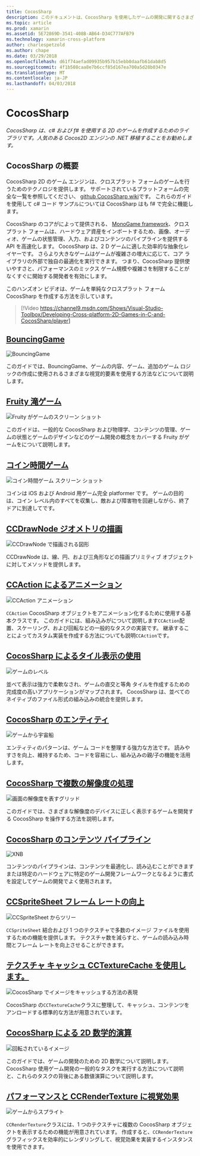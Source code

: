```yaml
---
title: CocosSharp
description: このドキュメントは、CocosSharp を使用したゲームの開発に関するさまざまな記事にリンクしています。
ms.topic: article
ms.prod: xamarin
ms.assetid: 5E72869D-3541-408B-AB64-D34C777AFB79
ms.technology: xamarin-cross-platform
author: charlespetzold
ms.author: chape
ms.date: 03/29/2018
ms.openlocfilehash: d61f74aefad09935b957b15ebb0daafb61dab8d5
ms.sourcegitcommit: 4f1b508caa8e7b6ccf85d167ea700a5d28b0347e
ms.translationtype: MT
ms.contentlocale: ja-JP
ms.lasthandoff: 04/03/2018
---
```

# <a name="cocossharp"></a>CocosSharp

_CocosSharp は、c# および f# を使用する 2D のゲームを作成するためのライブラリです。人気のある Cocos2D エンジンの .NET 移植することをお勧めします。_

## <a name="introduction-to-cocossharp"></a>CocosSharp の概要

CocosSharp 2D のゲーム エンジンは、クロスプラット フォームのゲームを行うためのテクノロジを提供します。 サポートされているプラットフォームの完全な一覧を参照してください、 [github CocosSharp wiki](https://github.com/mono/CocosSharp/wiki)です。
これらのガイドを使用して c# コード サンプルについては CocosSharp はも f# で完全に機能します。

CocosSharp のコアがによって提供される、 [MonoGame framework](http://www.monogame.net/)、クロスプラット フォームは、ハードウェア資産をインポートするため、画像、オーディオ、ゲームの状態管理、入力、およびコンテンツのパイプラインを提供する API を高速化します。
CocosSharp は、2 D ゲームに適した効率的な抽象化レイヤーです。
さらより大きなゲームはゲームが複雑さの増大に応じて、コア ライブラリの外部で独自の最適化を実行できます。 つまり、CocosSharp 提供使いやすさと、パフォーマンスのミックス ゲーム規模や複雑さを制限することがなくすぐに開始する開発者を有効にします。

このハンズオン ビデオは、ゲームを単純なクロスプラット フォーム CocosSharp を作成する方法を示しています。

> [!Video https://channel9.msdn.com/Shows/Visual-Studio-Toolbox/Developing-Cross-platform-2D-Games-in-C-and-CocosSharp/player]

## <a name="bouncinggamegraphics-gamescocossharpbouncing-gamemd"></a>[BouncingGame](~/graphics-games/cocossharp/bouncing-game.md)

![BouncingGame](images/bouncing-game.png "BouncingGame")

このガイドでは、BouncingGame、ゲームの内容、ゲーム、追加のゲーム ロジックの作成に使用されるさまざまな視覚的要素を使用する方法などについて説明します。

## <a name="fruity-falls-gamegraphics-gamescocossharpfruity-fallsmd"></a>[Fruity 滝ゲーム](~/graphics-games/cocossharp/fruity-falls.md)

![Fruity がゲームのスクリーン ショット](images/fruity-falls.png "Fruity がゲームのスクリーン ショット")

このガイドは、一般的な CocosSharp および物理学、コンテンツの管理、ゲームの状態とゲームのデザインなどのゲーム開発の概念をカバーする Fruity がゲームをについて説明します。  

## <a name="coin-time-gamegraphics-gamescocossharpcointimemd"></a>[コイン時間ゲーム](~/graphics-games/cocossharp/cointime.md)

![コイン時間ゲーム スクリーン ショット](images/cointime.png "コイン時間ゲーム スクリーン ショット")

コインは iOS および Android 用ゲーム完全 platformer です。 ゲームの目的は、コイン レベル内のすべてを収集し、敵および障害物を回避しながら、終了ドアに到達してです。

## <a name="drawing-geometry-with-ccdrawnodegraphics-gamescocossharpccdrawnodemd"></a>[CCDrawNode ジオメトリの描画](~/graphics-games/cocossharp/ccdrawnode.md)

![CCDrawNode で描画される図形](images/ccdrawnode.png "CCDrawNode で描画される図形")

CCDrawNode は、線、円、および三角形などの描画プリミティブ オブジェクトに対してメソッドを提供します。

## <a name="animating-with-ccactiongraphics-gamescocossharpccactionmd"></a>[CCAction によるアニメーション](~/graphics-games/cocossharp/ccaction.md)

![CCAction アニメーション](images/ccaction.png "A CCAction アニメーション")

`CCAction` CocosSharp オブジェクトをアニメーション化するために使用する基本クラスです。 このガイドには、組み込みがについて説明します`CCAction`配置、スケーリング、および回転などの一般的なタスクの実装です。 継承することによってカスタム実装を作成する方法についても説明`CCAction`です。

## <a name="using-tiled-with-cocossharpgraphics-gamescocossharptiledmd"></a>[CocosSharp によるタイル表示の使用](~/graphics-games/cocossharp/tiled.md)

![ゲームのレベル](images/tiled.png "ゲーム内のレベル")

並べて表示は強力で柔軟なされ、ゲームの直交と等角 タイルを作成するための完成度の高いアプリケーションがマップされます。 CocosSharp は、並べてのネイティブのファイル形式の組み込みの統合を提供します。

## <a name="entities-in-cocossharpgraphics-gamescocossharpentitiesmd"></a>[CocosSharp のエンティティ](~/graphics-games/cocossharp/entities.md)

![ゲームから宇宙船](images/entities.png "ゲームから宇宙船")

エンティティのパターンは、ゲーム コードを整理する強力な方法です。 読みやすさを向上、維持するため、コードを容易にし、組み込みの親/子の機能を活用します。

## <a name="handling-multiple-resolutions-in-cocossharpgraphics-gamescocossharpresolutionsmd"></a>[CocosSharp で複数の解像度の処理](~/graphics-games/cocossharp/resolutions.md)

![画面の解像度を表すグリッド](images/resolutions.png "画面の解像度を表すグリッド")

このガイドでは、さまざまな解像度のデバイスに正しく表示するゲームを開発する CocosSharp を操作する方法を説明します。

## <a name="cocossharp-content-pipelinegraphics-gamescocossharpcontent-pipelineindexmd"></a>[CocosSharp のコンテンツ パイプライン](~/graphics-games/cocossharp/content-pipeline/index.md)

![XNB](images/content-pipeline.png "XNB")

コンテンツのパイプラインは、コンテンツを最適化し、読み込むことができますまたは特定のハードウェアに特定のゲーム開発フレームワークとなるように書式を設定してゲームの開発でよく使用されます。

## <a name="improving-frame-rate-with-ccspritesheetgraphics-gamescocossharpccspritesheetmd"></a>[CCSpriteSheet フレーム レートの向上](~/graphics-games/cocossharp/ccspritesheet.md)

![CCSpriteSheet からツリー](images/ccspritesheet.png "CCSpriteSheet からツリー")

`CCSpriteSheet` 結合および 1 つのテクスチャで多数のイメージ ファイルを使用するための機能を提供します。 テクスチャ数を減らすと、ゲームの読み込み時間とフレーム レートを向上させることができます。

## <a name="texture-caching-using-cctexturecachegraphics-gamescocossharptexture-cachemd"></a>[テクスチャ キャッシュ CCTextureCache を使用します。](~/graphics-games/cocossharp/texture-cache.md)

![CocosSharp でイメージをキャッシュする方法の表現](images/texture-cache.png "CocosSharp でイメージをキャッシュする方法の表現")

CocosSharp の`CCTextureCache`クラスに整理して、キャッシュ、コンテンツをアンロードする標準的な方法が用意されています。 

## <a name="2d-math-with-cocossharpgraphics-gamescocossharpmathmd"></a>[CocosSharp による 2D 数学的演算](~/graphics-games/cocossharp/math.md)

![回転されているイメージ](images/math.png "回転されている画像")

このガイドでは、ゲームの開発のための 2D 数学について説明します。 CocosSharp 使用ゲーム開発の一般的なタスクを実行する方法について説明と、これらのタスクの背後にある数値演算について説明します。

## <a name="performance-and-visual-effects-with-ccrendertexturegraphics-gamescocossharpccrendertexturemd"></a>[パフォーマンスと CCRenderTexture に視覚効果](~/graphics-games/cocossharp/ccrendertexture.md)

![ゲームからスプライト](images/ccrendertexture.png "ゲームからスプライト")

`CCRenderTexture`クラスには、1 つのテクスチャに複数の CocosSharp オブジェクトを表示するための機能が用意されています。 作成すると、`CCRenderTexture`グラフィックスを効率的にレンダリングして、視覚効果を実装するインスタンスを使用できます。

